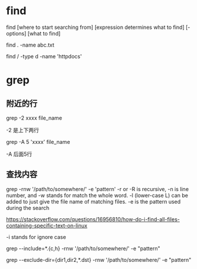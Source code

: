 # find

find [where to start searching from]
 [expression determines what to find] [-options] [what to find]

find . -name abc.txt

find / -type d -name 'httpdocs'



# grep


## 附近的行

grep -2 xxxx file_name

-2 是上下两行


grep -A 5 'xxxx' file_name

-A 后面5行


## 查找内容


grep -rnw '/path/to/somewhere/' -e 'pattern'
-r or -R is recursive,
-n is line number, and
-w stands for match the whole word.
-l (lower-case L) can be added to just give the file name of matching files.
-e is the pattern used during the search

https://stackoverflow.com/questions/16956810/how-do-i-find-all-files-containing-specific-text-on-linux

-i stands for ignore case


grep --include=\*.{c,h} -rnw '/path/to/somewhere/' -e "pattern"

grep --exclude-dir={dir1,dir2,*.dst} -rnw '/path/to/somewhere/' -e "pattern"